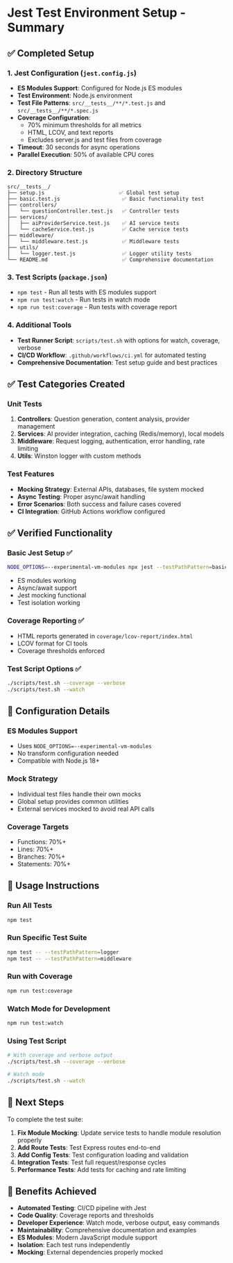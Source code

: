# Jest Test Environment Setup - Summary

## ✅ Completed Setup

### 1. Jest Configuration (`jest.config.js`)
- **ES Modules Support**: Configured for Node.js ES modules
- **Test Environment**: Node.js environment
- **Test File Patterns**: `src/__tests__/**/*.test.js` and `src/__tests__/**/*.spec.js`
- **Coverage Configuration**: 
  - 70% minimum thresholds for all metrics
  - HTML, LCOV, and text reports
  - Excludes server.js and test files from coverage
- **Timeout**: 30 seconds for async operations
- **Parallel Execution**: 50% of available CPU cores

### 2. Directory Structure
```
src/__tests__/
├── setup.js                        ✅ Global test setup
├── basic.test.js                    ✅ Basic functionality test
├── controllers/
│   └── questionController.test.js   ✅ Controller tests
├── services/
│   ├── aiProviderService.test.js    ✅ AI service tests
│   └── cacheService.test.js         ✅ Cache service tests
├── middleware/
│   └── middleware.test.js           ✅ Middleware tests
├── utils/
│   └── logger.test.js               ✅ Logger utility tests
└── README.md                        ✅ Comprehensive documentation
```

### 3. Test Scripts (`package.json`)
- `npm test` - Run all tests with ES modules support
- `npm run test:watch` - Run tests in watch mode
- `npm run test:coverage` - Run tests with coverage report

### 4. Additional Tools
- **Test Runner Script**: `scripts/test.sh` with options for watch, coverage, verbose
- **CI/CD Workflow**: `.github/workflows/ci.yml` for automated testing
- **Comprehensive Documentation**: Test setup guide and best practices

## ✅ Test Categories Created

### Unit Tests
1. **Controllers**: Question generation, content analysis, provider management
2. **Services**: AI provider integration, caching (Redis/memory), local models
3. **Middleware**: Request logging, authentication, error handling, rate limiting
4. **Utils**: Winston logger with custom methods

### Test Features
- **Mocking Strategy**: External APIs, databases, file system mocked
- **Async Testing**: Proper async/await handling
- **Error Scenarios**: Both success and failure cases covered
- **CI Integration**: GitHub Actions workflow configured

## ✅ Verified Functionality

### Basic Jest Setup ✅
```bash
NODE_OPTIONS=--experimental-vm-modules npx jest --testPathPattern=basic
```
- ES modules working
- Async/await support
- Jest mocking functional
- Test isolation working

### Coverage Reporting ✅
- HTML reports generated in `coverage/lcov-report/index.html`
- LCOV format for CI tools
- Coverage thresholds enforced

### Test Script Options ✅
```bash
./scripts/test.sh --coverage --verbose
./scripts/test.sh --watch
```

## 🔧 Configuration Details

### ES Modules Support
- Uses `NODE_OPTIONS=--experimental-vm-modules`
- No transform configuration needed
- Compatible with Node.js 18+

### Mock Strategy
- Individual test files handle their own mocks
- Global setup provides common utilities
- External services mocked to avoid real API calls

### Coverage Targets
- Functions: 70%+
- Lines: 70%+
- Branches: 70%+
- Statements: 70%+

## 🚀 Usage Instructions

### Run All Tests
```bash
npm test
```

### Run Specific Test Suite
```bash
npm test -- --testPathPattern=logger
npm test -- --testPathPattern=middleware
```

### Run with Coverage
```bash
npm run test:coverage
```

### Watch Mode for Development
```bash
npm run test:watch
```

### Using Test Script
```bash
# With coverage and verbose output
./scripts/test.sh --coverage --verbose

# Watch mode
./scripts/test.sh --watch
```

## 📝 Next Steps

To complete the test suite:

1. **Fix Module Mocking**: Update service tests to handle module resolution properly
2. **Add Route Tests**: Test Express routes end-to-end
3. **Add Config Tests**: Test configuration loading and validation
4. **Integration Tests**: Test full request/response cycles
5. **Performance Tests**: Add tests for caching and rate limiting

## 🎯 Benefits Achieved

- **Automated Testing**: CI/CD pipeline with Jest
- **Code Quality**: Coverage reports and thresholds
- **Developer Experience**: Watch mode, verbose output, easy commands
- **Maintainability**: Comprehensive documentation and examples
- **ES Modules**: Modern JavaScript module support
- **Isolation**: Each test runs independently
- **Mocking**: External dependencies properly mocked
